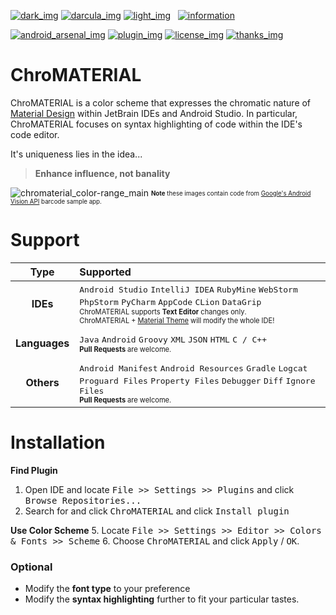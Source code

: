 <!-- ========================================================== -->
[![dark_img]][readme] [![darcula_img]][readme] [![light_img]][readme] &nbsp; [![information]][statuses]

[![android_arsenal_img]][android_arsenal_link] [![plugin_img]][plugin_link] [![license_img]][license_link] [![thanks_img]][thanks_link]

# ChroMATERIAL
ChroMATERIAL is a color scheme that expresses the chromatic nature of [Material Design][material] within JetBrain IDEs and Android Studio. In particular, ChroMATERIAL focuses on syntax highlighting of code within the IDE's code editor. 

It's uniqueness lies in the idea...

> **Enhance influence, not banality**

![chromaterial_color-range_main][img_normal]
<sub><sup>**Note** these images contain code from [Google's Android Vision API][android-vision] barcode sample app. </sup></sub>

# Support

| Type          | Supported |
| :-----------: | :-------- |
| **IDEs**      | <kbd>Android Studio</kbd> <kbd>IntelliJ IDEA</kbd> <kbd> RubyMine</kbd> <kbd>WebStorm</kbd> <kbd>PhpStorm</kbd> <kbd>PyCharm</kbd> <kbd>AppCode</kbd> <kbd>CLion</kbd> <kbd>DataGrip</kbd> <br><sub><sup>ChroMATERIAL supports **Text Editor** changes only. <br>ChroMATERIAL + [Material Theme][chris-rm_theme] will modify the whole IDE!</sup></sub> |
|||
| **Languages** | <kbd>Java</kbd> <kbd>Android</kbd> <kbd>Groovy</kbd> <kbd>XML</kbd> <kbd>JSON</kbd> <kbd>HTML</kbd> <kbd>C / C++</kbd> <br><sub><sup>**Pull Requests** are welcome.</sup></sub> |
|||
| **Others**    | <kbd>Android Manifest</kbd> <kbd>Android Resources</kbd> <kbd>Gradle</kbd> <kbd>Logcat</kbd> <kbd>Proguard Files</kbd> <kbd>Property Files</kbd> <kbd>Debugger</kbd> <kbd>Diff</kbd> <kbd>Ignore Files</kbd> <br><sub><sup>**Pull Requests** are welcome.</sup></sub> |

<!-- ========================================================== -->
# Installation

**Find Plugin**
 1. Open IDE and locate <kbd>File >> Settings >> Plugins</kbd> and click <kbd>Browse Repositories...</kbd>
 3. Search for and click <kbd>ChroMATERIAL</kbd> and click <kbd>Install plugin</kbd>

<!--
####Manual
Install ChroMATERIAL. This does NOT provide automatic updates.

**Retrieve from the Internet**
 1. Download <kbd>[ChroMATERIAL][jar] Jar file</kbd>.

**Install Color Scheme**
 2. Open IDE and locate <kbd>File >> Import Settings...</kbd>.
 3. Locate the <kbd>ChroMATERIAL Jar file</kbd> in the list, click <kbd>OK</kbd> 
 4. Check <kbd>Editor Colors</kbd> and click <kbd>OK</kbd>.
-->

**Use Color Scheme** 
 5. Locate <kbd>File >> Settings >> Editor >> Colors & Fonts >> Scheme</kbd> 
 6. Choose <kbd>ChroMATERIAL</kbd> and click <kbd>Apply</kbd> / <kbd>OK</kbd>.

### Optional

 - Modify the **font type** to your preference
 - Modify the **syntax highlighting** further to fit your particular tastes.

<!-- ===================== References ========================= -->

<!-- * * images * * -->

<!-- Basic -->
[yes]: https://cloud.githubusercontent.com/assets/8707125/10560554/6e30a660-7549-11e5-95ec-a07b0c049339.png
[no]: https://cloud.githubusercontent.com/assets/8707125/10560555/7263eddc-7549-11e5-8939-bfd2d6141f11.png
[information]: https://cloud.githubusercontent.com/assets/8707125/12080665/ebdfd2a0-b2a4-11e5-9419-53b5c41874d5.png "View meanings"

<!-- v1.0 -->
[v1.0_img_normal]: https://cloud.githubusercontent.com/assets/8707125/10559945/814a770c-7536-11e5-99d4-efd4d03ea3f5.PNG
[v1.0_img_range]: https://cloud.githubusercontent.com/assets/8707125/10559946/814af8bc-7536-11e5-8666-102db39305f0.PNG

<!-- v1.1 -->
[img_normal]: https://cloud.githubusercontent.com/assets/8707125/12482832/27668d52-c095-11e5-89e9-01bb67e65aba.PNG


<!-- * * links * * -->
[material]: http://www.google.co.kr/design/spec/material-design/introduction.html#
[android-vision]: https://github.com/googlesamples/android-vision
[chris-rm]: https://github.com/ChrisRM
[chris-rm_theme]: https://github.com/ChrisRM/material-theme-jetbrains

<!-- * * files * * -->
[jar]: install/ChroMATERIAL.jar
[readme]: README.md
[statuses]: STATUS.md

<!-- * * badges * * -->
[plugin_img]: https://img.shields.io/badge/JetBrain_Plugin_Repository-ChroMATERIAL-green.svg?style=flat-square
[plugin_link]: https://plugins.jetbrains.com/plugin/7998

[android_arsenal_img]: https://img.shields.io/badge/Android%20Arsenal-ChroMATERIAL-green.svg?style=flat-square
[android_arsenal_link]: https://android-arsenal.com/details/1/3936

[license_img]: https://img.shields.io/badge/License-MIT-blue.svg?style=flat-square
[license_link]: LICENSE

[dark_img]: https://img.shields.io/badge/Dark_Color_Scheme-In_Progress-green.svg?style=flat-square
[darcula_img]: https://img.shields.io/badge/Darcula--compatible_Color_Scheme-Future-red.svg?style=flat-square
[light_img]: https://img.shields.io/badge/Light_Color_Scheme-Future-red.svg?style=flat-square

[thanks_img]: https://img.shields.io/badge/Special_Thanks-2-blue.svg?style=flat-square
[thanks_link]: THANKS.md
